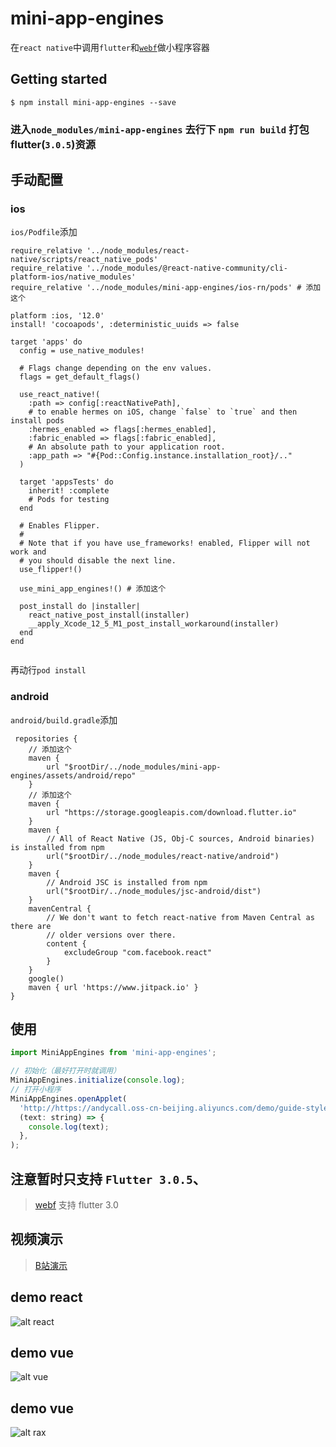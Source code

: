 # mini-app-engines

在`react native`中调用`flutter`和[`webf`](https://github.com/openwebf/webf)做小程序容器

## Getting started

`$ npm install mini-app-engines --save`

### 进入`node_modules/mini-app-engines` 去行下 `npm run build` 打包flutter(`3.0.5`)资源

## 手动配置

### ios

`ios/Podfile`添加
```
require_relative '../node_modules/react-native/scripts/react_native_pods'
require_relative '../node_modules/@react-native-community/cli-platform-ios/native_modules'
require_relative '../node_modules/mini-app-engines/ios-rn/pods' # 添加这个

platform :ios, '12.0'
install! 'cocoapods', :deterministic_uuids => false

target 'apps' do
  config = use_native_modules!

  # Flags change depending on the env values.
  flags = get_default_flags()
  
  use_react_native!(
    :path => config[:reactNativePath],
    # to enable hermes on iOS, change `false` to `true` and then install pods
    :hermes_enabled => flags[:hermes_enabled],
    :fabric_enabled => flags[:fabric_enabled],
    # An absolute path to your application root.
    :app_path => "#{Pod::Config.instance.installation_root}/.."
  )

  target 'appsTests' do
    inherit! :complete
    # Pods for testing
  end

  # Enables Flipper.
  #
  # Note that if you have use_frameworks! enabled, Flipper will not work and
  # you should disable the next line.
  use_flipper!()
 
  use_mini_app_engines!() # 添加这个

  post_install do |installer|
    react_native_post_install(installer)
    __apply_Xcode_12_5_M1_post_install_workaround(installer)
  end
end


```

再动行`pod install`


### android

`android/build.gradle`添加
```
 repositories {
    // 添加这个
    maven {
        url "$rootDir/../node_modules/mini-app-engines/assets/android/repo"
    } 
    // 添加这个
    maven {
        url "https://storage.googleapis.com/download.flutter.io"
    }
    maven {
        // All of React Native (JS, Obj-C sources, Android binaries) is installed from npm
        url("$rootDir/../node_modules/react-native/android")
    }
    maven {
        // Android JSC is installed from npm
        url("$rootDir/../node_modules/jsc-android/dist")
    }
    mavenCentral {
        // We don't want to fetch react-native from Maven Central as there are
        // older versions over there.
        content {
            excludeGroup "com.facebook.react"
        }
    }
    google()
    maven { url 'https://www.jitpack.io' }
}
```

## 使用

```javascript
import MiniAppEngines from 'mini-app-engines';

// 初始化（最好打开时就调用）
MiniAppEngines.initialize(console.log);
// 打开小程序
MiniAppEngines.openApplet(
  'http://https://andycall.oss-cn-beijing.aliyuncs.com/demo/guide-styles.js',
  (text: string) => {
    console.log(text);
  },
);

```

## 注意暂时只支持 `Flutter 3.0.5`、
 
  >  [webf](https://github.com/openwebf/webf) 支持 flutter 3.0
## 视频演示 

> [B站演示](https://www.bilibili.com/video/BV1eg41117YR/)
## demo react
![alt react](./docs/images/react.jpeg)
## demo vue
![alt vue](./docs/images/vue.jpeg)
## demo vue
![alt rax](./docs/images/rax.jpeg)